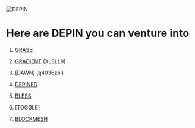 
![DEPIN](https://github.com/user-attachments/assets/080950a1-a577-48d9-b65e-24b41968358b)

# Here are DEPIN you can venture into
1. [GRASS](https://app.getgrass.io/register?referralCode=libxsGqVlinmO1R)

2. [GRADIENT](https://app.gradient.network/dashboard) (XLSLL9)

3. [DAWN] (q4036zbl)

4. [DEPINED](https://app.depined.org/dashboard)

5. [BLESS](https://bless.network/dashboard?ref=WCYNA4)

6. [TOGGLE]

7. [BLOCKMESH](https://app.blockmesh.xyz/register?invite_code=1b3842d3-10fd-4dcd-8b33-efa1d47ffb66)
